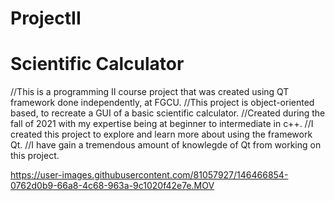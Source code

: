 # ProjectII
# Scientific Calculator
//This is a programming II course project that was created using QT framework done independently, at FGCU.
//This project is object-oriented based, to recreate a GUI of a basic scientific calculator.
//Created during the fall of 2021 with my expertise being at beginner to intermediate in c++.
//I created this project to explore and learn more about using the framework Qt.
//I have gain a tremendous amount of knowlegde of Qt from working on this project.



https://user-images.githubusercontent.com/81057927/146466854-0762d0b9-66a8-4c68-963a-9c1020f42e7e.MOV

